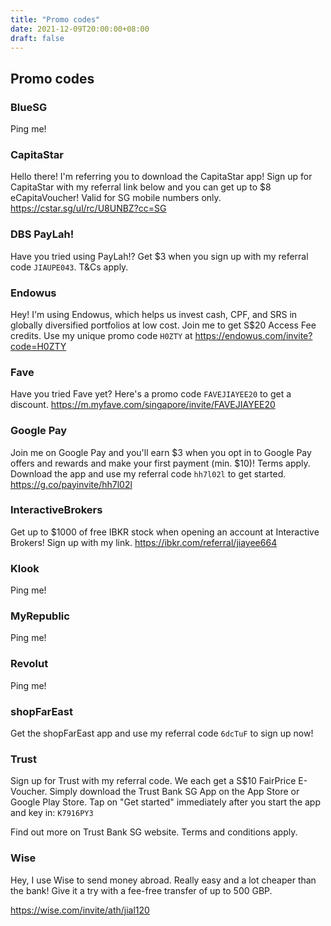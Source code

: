```yaml
---
title: "Promo codes"
date: 2021-12-09T20:00:00+08:00
draft: false
---
```

<h2 class="h3">Promo codes</h2>

<h3 class="h5">BlueSG</h3>

Ping me!

<h3 class="h5">CapitaStar</h3>

Hello there! I'm referring you to download the CapitaStar app! Sign up for CapitaStar with my referral link below and you can get up to $8 eCapitaVoucher! Valid for SG mobile numbers only. https://cstar.sg/ul/rc/U8UNBZ?cc=SG

<h3 class="h5">DBS PayLah!</h3>

Have you tried using PayLah!? Get $3 when you sign up with my referral code `JIAUPE043`. T&Cs apply.

<h3 class="h5">Endowus</h3>

Hey! I'm using Endowus, which helps us invest cash, CPF, and SRS in globally diversified portfolios at low cost. Join me to get S$20 Access Fee credits. Use my unique promo code `H0ZTY` at https://endowus.com/invite?code=H0ZTY

<h3 class="h5">Fave</h3>

Have you tried Fave yet? Here's a promo code `FAVEJIAYEE20` to get a discount. https://m.myfave.com/singapore/invite/FAVEJIAYEE20

<h3 class="h5">Google Pay</h3>

Join me on Google Pay and you'll earn $3 when you opt in to Google Pay offers and rewards and make your first payment (min. $10)! Terms apply. Download the app and use my referral code `hh7l02l` to get started. https://g.co/payinvite/hh7l02l

<h3 class="h5">InteractiveBrokers</h3>

Get up to $1000 of free IBKR stock when opening an account at Interactive Brokers! Sign up with my link. https://ibkr.com/referral/jiayee664

<h3 class="h5">Klook</h3>

Ping me!

<h3 class="h5">MyRepublic</h3>

Ping me!

<h3 class="h5">Revolut</h3>

Ping me!

<h3 class="h5">shopFarEast</h3>

Get the shopFarEast app and use my referral code `6dcTuF` to sign up now!

<h3 class="h5">Trust</h3>

Sign up for Trust with my referral code. We each get a S$10 FairPrice E-Voucher. Simply download the Trust Bank SG App on the App Store or Google Play Store. Tap on "Get started" immediately after you start the app and key in: `K7916PY3`

Find out more on Trust Bank SG website. Terms and conditions apply.

<h3 class="h5">Wise</h3>

Hey, I use Wise to send money abroad. Really easy and a lot cheaper than the bank! Give it a try with a fee-free transfer of up to 500 GBP.

https://wise.com/invite/ath/jial120
